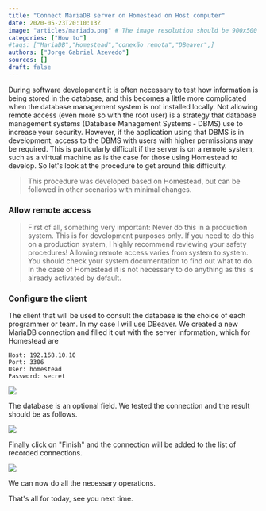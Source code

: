 ```yaml
---
title: "Connect MariaDB server on Homestead on Host computer"
date: 2020-05-23T20:10:13Z
image: "articles/mariadb.png" # The image resolution should be 900x500 or a proportional resolution
categories: ["How to"]
#tags: ["MariaDB","Homestead","conexão remota","DBeaver",]
authors: ["Jorge Gabriel Azevedo"]
sources: []
draft: false
---
```

During software development it is often necessary to test how information is being stored in the database, and this becomes a little more complicated when the database management system is not installed locally.
Not allowing remote access (even more so with the root user) is a strategy that database management systems (Database Management Systems - DBMS) use to increase your security. However, if the application using that DBMS is in development, access to the DBMS with users with higher permissions may be required. This is particularly difficult if the server is on a remote system, such as a virtual machine as is the case for those using Homestead to develop.
So let's look at the procedure to get around this difficulty.
>This procedure was developed based on Homestead, but can be followed in other scenarios with minimal changes.

### Allow remote access
>First of all, something very important: Never do this in a production system. This is for development purposes only. If you need to do this on a production system, I highly recommend reviewing your safety procedures!
Allowing remote access varies from system to system. You should check your system documentation to find out what to do. In the case of Homestead it is not necessary to do anything as this is already activated by default.

### Configure the client
The client that will be used to consult the database is the choice of each programmer or team. In my case I will use DBeaver.
We created a new MariaDB connection and filled it out with the server information, which for Homestead are
```
Host: 192.168.10.10
Port: 3306
User: homestead
Password: secret
```
![](/images/articles/mariadb-homestead/01.png)

The database is an optional field. We tested the connection and the result should be as follows.

![](/images/articles/mariadb-homestead/02.png)

Finally click on "Finish" and the connection will be added to the list of recorded connections.

![](/images/articles/mariadb-homestead/03.png)

We can now do all the necessary operations.

That's all for today, see you next time.
